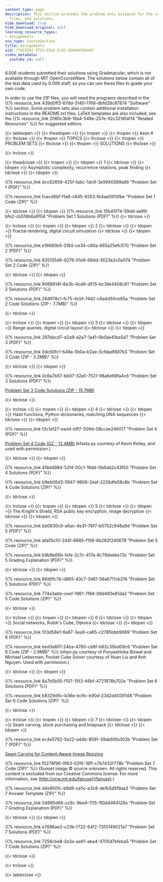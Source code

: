 ```yaml
---
content_type: page
description: This section provides the problem sets assigned for the course, supporting
  files, and solutions.
hide_download: true
hide_download_original: null
learning_resource_types:
- Assignments
ocw_type: CourseSection
title: Assignments
uid: 7fd33342-3721-55a2-5c91-0269de56eb8f
video_metadata:
  youtube_id: null
---
```


6.006 students submitted their solutions using Gradetacular, which is not available through MIT OpenCourseWare. The solutions below contain all of the test data used by 6.006 staff, so you can use these files to grade your own code.

In order to use the ZIP files, you will need the programs described in the {{% resource_link 439d0ff3-67dd-3140-f769-dbfd28c87874 "Software" %}} section. Some problem sets also contain additional installation instructions in the README.txt files. LaTeX templates are also included; see the {{% resource_link 2060c3b6-19a4-548e-257e-92c3216faf14 "Related Resources" %}} for suggested editors.

{{< tableopen >}}
{{< theadopen >}}
{{< tropen >}}
{{< thopen >}}
Assn #
{{< thclose >}}
{{< thopen >}}
TOPICS
{{< thclose >}}
{{< thopen >}}
PROBLEM SETS
{{< thclose >}}
{{< thopen >}}
SOLUTIONS
{{< thclose >}}

{{< trclose >}}

{{< theadclose >}}
{{< tropen >}}
{{< tdopen >}}
1
{{< tdclose >}}
{{< tdopen >}}
Asymptotic complexity, recurrence relations, peak finding
{{< tdclose >}}
{{< tdopen >}}


{{% resource_link dcc62658-425f-fabc-1dc9-3e9940589a66 "Problem Set 1 (PDF)" %}}

{{% resource_link fcacd9bf-f1a8-c645-9253-fb4aa0913fbe "Problem Set 1 Code (ZIP)" %}}


{{< tdclose >}}
{{< tdopen >}}
{{% resource_link 15b45f74-59dd-ae99-bfe2-cb519b6a9f04 "Problem Set 1 Solutions (PDF)" %}}
{{< tdclose >}}

{{< trclose >}}
{{< tropen >}}
{{< tdopen >}}
2
{{< tdclose >}}
{{< tdopen >}}
Fractal rendering, digital circuit simulation
{{< tdclose >}}
{{< tdopen >}}


{{% resource_link e19680b5-3184-ce34-c80a-665a25efc570 "Problem Set 2 (PDF)" %}}

{{% resource_link 835105d6-0276-01e6-66dd-3623e2c0a074 "Problem Set 2 Code (ZIP)" %}}


{{< tdclose >}}
{{< tdopen >}}


{{% resource_link 9068814f-8e3b-4cd9-d515-bc7de4408c61 "Problem Set 2 Solutions (PDF)" %}}

{{% resource_link 284978c1-fc75-4cbf-74d2-c8a4d50ce85a "Problem Set 2 Code Solutions (ZIP - 7.7MB)" %}}


{{< tdclose >}}

{{< trclose >}}
{{< tropen >}}
{{< tdopen >}}
3
{{< tdclose >}}
{{< tdopen >}}
Range queries, digital circuit layout
{{< tdclose >}}
{{< tdopen >}}


{{% resource_link 297bbcd7-d2a9-a2a7-1a41-0b0ae41ba5d7 "Problem Set 3 (PDF)" %}}

{{% resource_link 0dc60fc1-649a-5b0a-b2ae-5cfdadf887b3 "Problem Set 3 Code (ZIP - 3.2MB)" %}}


{{< tdclose >}}
{{< tdopen >}}


{{% resource_link 0c6a7b57-bb07-32a5-7521-98a6e68fa4c6 "Problem Set 3 Solutions (PDF)" %}}

[Problem Set 3 Code Solutions (ZIP - 15.7MB)](/ans7870/6/6.006/f11/ps3_code_sol.zip)


{{< tdclose >}}

{{< trclose >}}
{{< tropen >}}
{{< tdopen >}}
4
{{< tdclose >}}
{{< tdopen >}}
Hash functions, Python dictionaries, matching DNA sequences
{{< tdclose >}}
{{< tdopen >}}


{{% resource_link f3c1a127-eed4-bff7-009d-08ccae246017 "Problem Set 4 (PDF)" %}}

[Problem Set 4 Code (GZ - 12.4MB)](/ans7870/6/6.006/f11/ps4.tar.gz) (kfasta.py courtesy of Kevin Kelley, and used with permission.)


{{< tdclose >}}
{{< tdopen >}}


{{% resource_link 418d4984-52f4-00c1-19dd-0b6dd2c43f50 "Problem Set 4 Solutions (PDF)" %}}

{{% resource_link b9eb06d3-5947-9906-2eaf-2226dfe58c8b "Problem Set 4 Code Solutions (ZIP)" %}}


{{< tdclose >}}

{{< trclose >}}
{{< tropen >}}
{{< tdopen >}}
5
{{< tdclose >}}
{{< tdopen >}}
The Knight's Shield, RSA public key encryption, image decryption
{{< tdclose >}}
{{< tdopen >}}


{{% resource_link bb0830c9-a6ac-4e31-76f7-b0752c948a9d "Problem Set 5 (PDF)" %}}

{{% resource_link afa05c10-244f-8685-f198-6b282f240679 "Problem Set 5 Code (ZIP)" %}}

{{% resource_link b9b9e66b-fa1e-2c7c-417a-8c79deebe73c "Problem Set 5 Grading Explanation (PDF)" %}}


{{< tdclose >}}
{{< tdopen >}}


{{% resource_link 86d0fc7b-d865-43c7-3d61-58a6711cb216 "Problem Set 5 Solutions (PDF)" %}}

{{% resource_link 774a3abb-ceef-1961-7f84-06d493e81da2 "Problem Set 5 Code Solutions (ZIP)" %}}


{{< tdclose >}}

{{< trclose >}}
{{< tropen >}}
{{< tdopen >}}
6
{{< tdclose >}}
{{< tdopen >}}
Social networks, Rubik's Cube, Dijkstra
{{< tdclose >}}
{{< tdopen >}}


{{% resource_link 103d58e1-6a87-3ea9-ca65-c2785bbb9989 "Problem Set 6 (PDF)" %}}

{{% resource_link eed3a801-24ba-4780-cb8f-b62c35bd09c6 "Problem Set 6 Code (ZIP - 2.9MB)" %}} (nhpn.py courtesy of Punyashloka Biswal and Michael Lieberman; Pocket Cube Solver courtesy of Huan Liu and Anh Nguyen. Used with permission.)


{{< tdclose >}}
{{< tdopen >}}


{{% resource_link 8a7b5b55-f107-15f3-46bf-4721878b702e "Problem Set 6 Solutions (PDF)" %}}

{{% resource_link b8329d5c-b36e-bc9c-b90d-23d2d4039148 "Problem Set 6 Code Solutions (ZIP)" %}}


{{< tdclose >}}

{{< trclose >}}
{{< tropen >}}
{{< tdopen >}}
7
{{< tdclose >}}
{{< tdopen >}}
Seam carving, stock purchasing and knapsack
{{< tdclose >}}
{{< tdopen >}}


{{% resource_link ec4e5792-5e22-a44b-8591-39ab60fa302b "Problem Set 7 (PDF)" %}}

[Seam Carving for Content-Aware Image Resizing](https://dx.doi.org/10.1145/1276377.1276390)

{{% resource_link f0278f96-0f63-02f6-16ff-c7b7432f778b "Problem Set 7 Code (ZIP)" %}} (Sunset image © source unknown. All rights reserved. This content is excluded from our Creative Commons license. For more information, see [http://ocw.mit.edu/fairuse](/fairuse).)

{{% resource_link d4e850fc-b9d9-ce5c-e3c8-de1b5d5f9aa3 "Problem Set 7 Answer Template (ZIP)" %}}

{{% resource_link 04995d68-cc9c-9be4-1115-1f0d4464126a "Problem Set 7 Grading Explanation (PDF)" %}}


{{< tdclose >}}
{{< tdopen >}}


{{% resource_link e7696ae3-c23b-f722-64f2-7313149021a7 "Problem Set 7 Solutions (PDF)" %}}

{{% resource_link 7256cbe8-2e3e-ae61-aba4-3705d7bfeba5 "Problem Set 7 Code Solutions (ZIP)" %}}


{{< tdclose >}}

{{< trclose >}}

{{< tableclose >}}